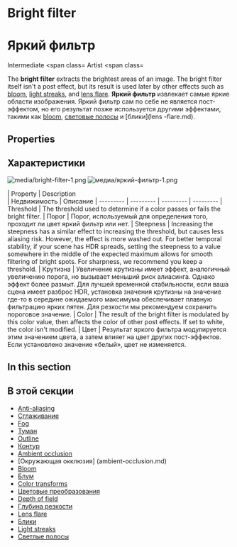 # Bright filter
# Яркий фильтр

<span class="label label-doc-level">Intermediate</span>
<span class=
<span class="label label-doc-audience">Artist</span>
<span class=

The **bright filter** extracts the brightest areas of an image. The bright filter itself isn't a post effect, but its result is used later by other effects such as [bloom](bloom.md), [light streaks](light-streaks.md), and [lens flare](lens-flare.md).
**Яркий фильтр** извлекает самые яркие области изображения.  Яркий фильтр сам по себе не является пост-эффектом, но его результат позже используется другими эффектами, такими как [bloom](bloom.md), [световые полосы](light-streaks.md) и [блики](lens  -flare.md).

## Properties
## Характеристики

![media/bright-filter-1.png](media/bright-filter-1.png)
![медиа/яркий-фильтр-1.png](медиа/яркий-фильтр-1.png)

| Property  | Description     
|  Недвижимость |  Описание
| --------- | --------- 
|  --------- |  ---------
| Threshold | The threshold used to determine if a color passes or fails the bright filter. 
|  Порог |  Порог, используемый для определения того, проходит ли цвет яркий фильтр или нет.
| Steepness     | Increasing the steepness has a similar effect to increasing the threshold, but causes less aliasing risk. However, the effect is more washed out. For better temporal stability, if your scene has HDR spreads, setting the steepness to a value somewhere in the middle of the expected maximum allows for smooth filtering of bright spots. For sharpness, we recommend you keep a threshold.
|  Крутизна |  Увеличение крутизны имеет эффект, аналогичный увеличению порога, но вызывает меньший риск алиасинга.  Однако эффект более размыт.  Для лучшей временной стабильности, если ваша сцена имеет разброс HDR, установка значения крутизны на значение где-то в середине ожидаемого максимума обеспечивает плавную фильтрацию ярких пятен.  Для резкости мы рекомендуем сохранить пороговое значение.
| Color     | The result of the bright filter is modulated by this color value, then affects the color of other post effects. If set to white, the color isn't modified.
|  Цвет |  Результат яркого фильтра модулируется этим значением цвета, а затем влияет на цвет других пост-эффектов.  Если установлено значение «белый», цвет не изменяется.

## In this section
## В этой секции

* [Anti-aliasing](anti-aliasing.md)
* [Сглаживание](anti-aliasing.md)
* [Fog](fog.md)
* [Туман](fog.md)
* [Outline](outline.md)
* [Контур](контур.md)
* [Ambient occlusion](ambient-occlusion.md)
* [Окружающая окклюзия] (ambient-occlusion.md)
* [Bloom](bloom.md)
* [Блум](bloom.md)
* [Color transforms](color-transforms/index.md)
* [Цветовые преобразования](color-transforms/index.md)
* [Depth of field](depth-of-field.md)
* [Глубина резкости](depth-of-field.md)
* [Lens flare](lens-flare.md)
* [Блики](lens-flare.md)
* [Light streaks](light-streaks.md)
* [Светлые полосы](light-streaks.md)
